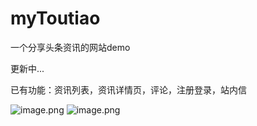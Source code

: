 # myToutiao
一个分享头条资讯的网站demo

更新中...

已有功能：资讯列表，资讯详情页，评论，注册登录，站内信

![image.png](https://upload-images.jianshu.io/upload_images/1228844-1cb9fedb97cbda1d.png?imageMogr2/auto-orient/strip%7CimageView2/2/w/1240)
![image.png](https://upload-images.jianshu.io/upload_images/1228844-f408f2cb2373fee8.png?imageMogr2/auto-orient/strip%7CimageView2/2/w/1240)